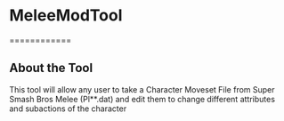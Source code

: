 # MeleeModTool
============

## About the Tool
This tool will allow any user to take a Character Moveset File from Super Smash Bros Melee (Pl**.dat) and edit them to change different attributes and subactions of the character
